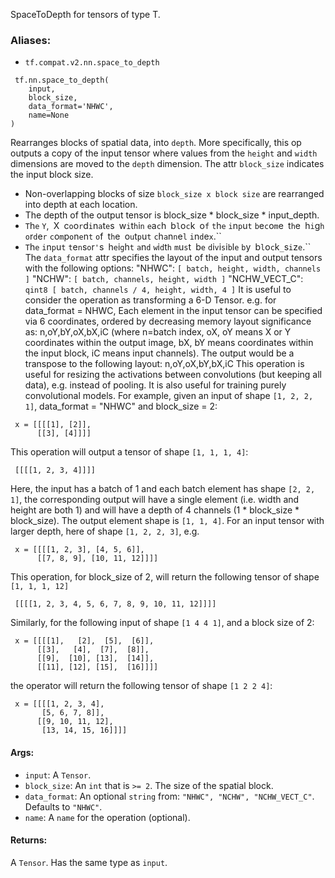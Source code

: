 SpaceToDepth for tensors of type T.
### Aliases:
- `tf.compat.v2.nn.space_to_depth`

```
 tf.nn.space_to_depth(
    input,
    block_size,
    data_format='NHWC',
    name=None
)
```
Rearranges blocks of spatial data, into `depth`. More specifically, this op outputs a copy of the input tensor where values from the `height` and `width` dimensions are moved to the `depth` dimension. The attr `block_size` indicates the input block size.
- Non-overlapping blocks of size `block_size x block size` are rearranged into depth at each location.
- The depth of the output tensor is block_size * block_size * input_depth.
- ``T``h``e`` ``Y``,`` ``X`` ``c``o``o``r``d``i``n``a``t``e``s`` ``w``i``t``h``i``n`` ``e``a``c``h`` ``b``l``o``c``k`` ``o``f`` ``t``h``e`` ``i``n``p``u``t`` ``b``e``c``o``m``e`` ``t``h``e`` ``h``i``g``h`` ``o``r``d``e``r`` ``c``o``m``p``o``n``e``n``t`` ``o``f`` ``t``h``e`` ``o``u``t``p``u``t`` ``c``h``a``n``n``e``l`` ``i``n``d``e``x``.``
- ``T``h``e`` ``i``n``p``u``t`` ``t``e``n``s``o``r``'``s`` ``h``e``i``g``h``t`` ``a``n``d`` ``w``i``d``t``h`` ``m``u``s``t`` ``b``e`` ``d``i``v``i``s``i``b``l``e`` ``b``y`` ``b``l``o``c``k``_``s``i``z``e``.``
The `data_format` attr specifies the layout of the input and output tensors with the following options: "NHWC": `[ batch, height, width, channels ]` "NCHW": `[ batch, channels, height, width ]` "NCHW_VECT_C": `qint8 [ batch, channels / 4, height, width, 4 ]`
It is useful to consider the operation as transforming a 6-D Tensor. e.g. for data_format = NHWC, Each element in the input tensor can be specified via 6 coordinates, ordered by decreasing memory layout significance as: n,oY,bY,oX,bX,iC (where n=batch index, oX, oY means X or Y coordinates within the output image, bX, bY means coordinates within the input block, iC means input channels). The output would be a transpose to the following layout: n,oY,oX,bY,bX,iC
This operation is useful for resizing the activations between convolutions (but keeping all data), e.g. instead of pooling. It is also useful for training purely convolutional models.
For example, given an input of shape `[1, 2, 2, 1]`, data_format = "NHWC" and block_size = 2:

```
 x = [[[[1], [2]],
      [[3], [4]]]]
```
This operation will output a tensor of shape `[1, 1, 1, 4]`:

```
 [[[[1, 2, 3, 4]]]]
```
Here, the input has a batch of 1 and each batch element has shape `[2, 2, 1]`, the corresponding output will have a single element (i.e. width and height are both 1) and will have a depth of 4 channels (1 * block_size * block_size). The output element shape is `[1, 1, 4]`.
For an input tensor with larger depth, here of shape `[1, 2, 2, 3]`, e.g.

```
 x = [[[[1, 2, 3], [4, 5, 6]],
      [[7, 8, 9], [10, 11, 12]]]]
```
This operation, for block_size of 2, will return the following tensor of shape `[1, 1, 1, 12]`

```
 [[[[1, 2, 3, 4, 5, 6, 7, 8, 9, 10, 11, 12]]]]
```
Similarly, for the following input of shape `[1 4 4 1]`, and a block size of 2:

```
 x = [[[[1],   [2],  [5],  [6]],
      [[3],   [4],  [7],  [8]],
      [[9],  [10], [13],  [14]],
      [[11], [12], [15],  [16]]]]
```
the operator will return the following tensor of shape `[1 2 2 4]`:

```
 x = [[[[1, 2, 3, 4],
       [5, 6, 7, 8]],
      [[9, 10, 11, 12],
       [13, 14, 15, 16]]]]
```
#### Args:
- `input`: A `Tensor`.
- `block_size`: An `int` that is `>= 2`. The size of the spatial block.
- `data_format`: An optional `string` from: `"NHWC", "NCHW", "NCHW_VECT_C"`. Defaults to `"NHWC"`.
- `name`: A `name` for the operation (optional).
#### Returns:
A `Tensor`. Has the same type as `input`.
